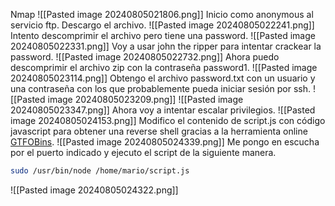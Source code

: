 
Nmap
![[Pasted image 20240805021806.png]]
Inicio como anonymous al servicio ftp.
Descargo el archivo.
![[Pasted image 20240805022241.png]]
Intento descomprimir el archivo pero tiene una password.
![[Pasted image 20240805022331.png]]
Voy a usar john the ripper para intentar crackear la password.
![[Pasted image 20240805022732.png]]
Ahora puedo descomprimir el archivo zip con la contraseña password1.
![[Pasted image 20240805023114.png]]
Obtengo el archivo password.txt con un usuario y una contraseña con los que probablemente pueda iniciar sesión por ssh.
![[Pasted image 20240805023209.png]]
![[Pasted image 20240805023347.png]]
Ahora voy a intentar escalar privilegios.
![[Pasted image 20240805024153.png]]
Modifico el contenido de script.js con código javascript para obtener una reverse shell gracias a la herramienta online [GTFOBins](https://gtfobins.github.io/gtfobins/node/#reverse-shell).
![[Pasted image 20240805024339.png]]
Me pongo en escucha por el puerto indicado y ejecuto el script de la siguiente manera.
```bash
sudo /usr/bin/node /home/mario/script.js
```
![[Pasted image 20240805024322.png]]